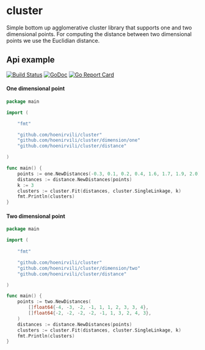 # cluster

Simple bottom up agglomerative cluster library that supports one and two dimensional points. 
For computing the distance between two dimensional points we use the Euclidian distance.

## Api example


[![Build Status](https://travis-ci.org/hoenirvili/cluster.svg?branch=master)](https://travis-ci.org/hoenirvili/cluster) [![GoDoc](https://godoc.org/github.com/hoenirvili/cluster?status.svg)](https://godoc.org/github.com/hoenirvili/cluster) [![Go Report Card](https://goreportcard.com/badge/github.com/hoenirvili/cluster)](https://goreportcard.com/report/github.com/hoenirvili/cluster)


#### One dimensional point


```go
package main

import (

    "fmt"

    "github.com/hoenirvili/cluster"
    "github.com/hoenirvili/cluster/dimension/one"
    "github.com/hoenirvili/cluster/distance"

)

func main() {
    points := one.NewDistances(-0.3, 0.1, 0.2, 0.4, 1.6, 1.7, 1.9, 2.0)
    distances := distance.NewDistances(points)
    k := 3
    clusters := cluster.Fit(distances, cluster.SingleLinkage, k)
    fmt.Println(clusters)
}

```


#### Two dimensional point


```go
package main

import (
    
    "fmt"

    "github.com/hoenirvili/cluster"
    "github.com/hoenirvili/cluster/dimension/two"
    "github.com/hoenirvili/cluster/distance"

)

func main() {
    points := two.NewDistances(
        []float64{-4, -3, -2, -1, 1, 1, 2, 3, 3, 4},
        []float64{-2, -2, -2, -2, -1, 1, 3, 2, 4, 3},
    )
    distances := distance.NewDistances(points)
    clusters := cluster.Fit(distances, cluster.SingleLinkage, k)
    fmt.Println(clusters)
}

```
